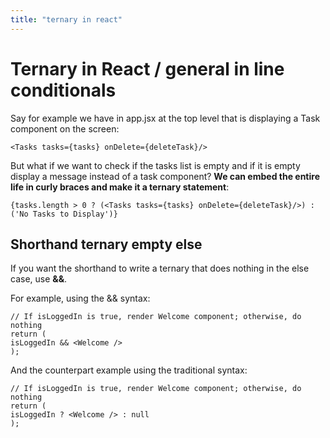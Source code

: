 ```yaml
---
title: "ternary in react"
---
```


# Ternary in React / general in line conditionals

Say for example we have in app.jsx at the top level that is displaying a Task component on the screen: 

    <Tasks tasks={tasks} onDelete={deleteTask}/>

But what if we want to check if the tasks list is empty and if it is empty display a message instead of a task component? **We can embed the entire life in curly braces and make it a ternary statement**:

    {tasks.length > 0 ? (<Tasks tasks={tasks} onDelete={deleteTask}/>) : ('No Tasks to Display')}

## Shorthand ternary empty else

If you want the shorthand to write a ternary that does nothing in the else case, use **&&**.

For example, using the && syntax: 

    // If isLoggedIn is true, render Welcome component; otherwise, do nothing
    return (
    isLoggedIn && <Welcome />
    );

And the counterpart example using the traditional syntax:

    // If isLoggedIn is true, render Welcome component; otherwise, do nothing
    return (
    isLoggedIn ? <Welcome /> : null
    );

